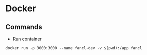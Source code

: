 # Docker

## Commands
- Run container 
```
docker run -p 3000:3000 --name fancl-dev -v $(pwd):/app fancl
```